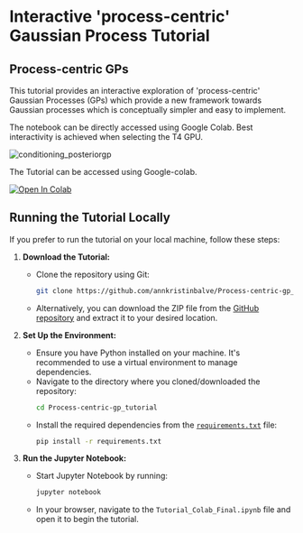 # Interactive 'process-centric' Gaussian Process Tutorial 
## Process-centric GPs

This tutorial provides an interactive exploration of 'process-centric' Gaussian Processes (GPs) which provide a new framework towards Gaussian processes which is conceptually simpler and easy to implement.

The notebook can be directly accessed using Google Colab. Best interactivity is achieved when selecting the T4 GPU. 


![conditioning_posteriorgp](https://github.com/user-attachments/assets/aa025a8f-fd8d-4960-8a54-07e312d877f9)

The Tutorial can be accessed using Google-colab. 

[![Open In Colab](https://colab.research.google.com/assets/colab-badge.svg)](https://colab.research.google.com/github/annkristinbalve/Process-centric-gp_tutorial/blob/main/Tutorial_Colab_Final.ipynb)

## Running the Tutorial Locally

If you prefer to run the tutorial on your local machine, follow these steps:

1. **Download the Tutorial:**
   - Clone the repository using Git:
     ```bash
     git clone https://github.com/annkristinbalve/Process-centric-gp_tutorial.git
     ```
   - Alternatively, you can download the ZIP file from the [GitHub repository](https://github.com/annkristinbalve/Process-centric-gp_tutorial) and extract it to your desired location.

2. **Set Up the Environment:**
   - Ensure you have Python installed on your machine. It's recommended to use a virtual environment to manage dependencies.
   - Navigate to the directory where you cloned/downloaded the repository:
     ```bash
     cd Process-centric-gp_tutorial
     ```
   - Install the required dependencies from the [`requirements.txt`](https://github.com/annkristinbalve/Process-centric-gp_tutorial/blob/main/requirements.txt) file:
     ```bash
     pip install -r requirements.txt
     ```

3. **Run the Jupyter Notebook:**
   - Start Jupyter Notebook by running:
     ```bash
     jupyter notebook
     ```
   - In your browser, navigate to the `Tutorial_Colab_Final.ipynb` file and open it to begin the tutorial.
